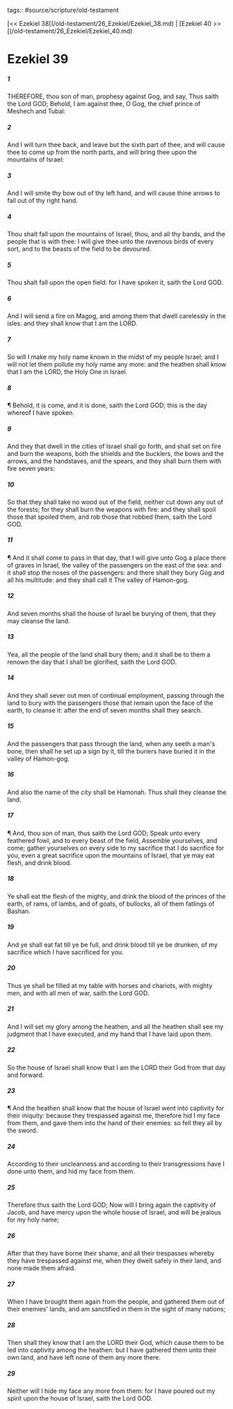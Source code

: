 tags:: #source/scripture/old-testament

[<< Ezekiel 38[(/old-testament/26_Ezekiel/Ezekiel_38.md) | [Ezekiel 40 >>[(/old-testament/26_Ezekiel/Ezekiel_40.md)

# Ezekiel 39

##### 1

THEREFORE, thou son of man, prophesy against Gog, and say, Thus saith the Lord GOD; Behold, I am against thee, O Gog, the chief prince of Meshech and Tubal:

##### 2

And I will turn thee back, and leave but the sixth part of thee, and will cause thee to come up from the north parts, and will bring thee upon the mountains of Israel:

##### 3

And I will smite thy bow out of thy left hand, and will cause thine arrows to fall out of thy right hand.

##### 4

Thou shalt fall upon the mountains of Israel, thou, and all thy bands, and the people that is with thee: I will give thee unto the ravenous birds of every sort, and to the beasts of the field to be devoured.

##### 5

Thou shalt fall upon the open field: for I have spoken it, saith the Lord GOD.

##### 6

And I will send a fire on Magog, and among them that dwell carelessly in the isles: and they shall know that I am the LORD.

##### 7

So will I make my holy name known in the midst of my people Israel; and I will not let them pollute my holy name any more: and the heathen shall know that I am the LORD, the Holy One in Israel.

##### 8

¶ Behold, it is come, and it is done, saith the Lord GOD; this is the day whereof I have spoken.

##### 9

And they that dwell in the cities of Israel shall go forth, and shall set on fire and burn the weapons, both the shields and the bucklers, the bows and the arrows, and the handstaves, and the spears, and they shall burn them with fire seven years:

##### 10

So that they shall take no wood out of the field, neither cut down any out of the forests; for they shall burn the weapons with fire: and they shall spoil those that spoiled them, and rob those that robbed them, saith the Lord GOD.

##### 11

¶ And it shall come to pass in that day, that I will give unto Gog a place there of graves in Israel, the valley of the passengers on the east of the sea: and it shall stop the noses of the passengers: and there shall they bury Gog and all his multitude: and they shall call it The valley of Hamon-gog.

##### 12

And seven months shall the house of Israel be burying of them, that they may cleanse the land.

##### 13

Yea, all the people of the land shall bury them; and it shall be to them a renown the day that I shall be glorified, saith the Lord GOD.

##### 14

And they shall sever out men of continual employment, passing through the land to bury with the passengers those that remain upon the face of the earth, to cleanse it: after the end of seven months shall they search.

##### 15

And the passengers that pass through the land, when any seeth a man's bone, then shall he set up a sign by it, till the buriers have buried it in the valley of Hamon-gog.

##### 16

And also the name of the city shall be Hamonah. Thus shall they cleanse the land.

##### 17

¶ And, thou son of man, thus saith the Lord GOD; Speak unto every feathered fowl, and to every beast of the field, Assemble yourselves, and come; gather yourselves on every side to my sacrifice that I do sacrifice for you, even a great sacrifice upon the mountains of Israel, that ye may eat flesh, and drink blood.

##### 18

Ye shall eat the flesh of the mighty, and drink the blood of the princes of the earth, of rams, of lambs, and of goats, of bullocks, all of them fatlings of Bashan.

##### 19

And ye shall eat fat till ye be full, and drink blood till ye be drunken, of my sacrifice which I have sacrificed for you.

##### 20

Thus ye shall be filled at my table with horses and chariots, with mighty men, and with all men of war, saith the Lord GOD.

##### 21

And I will set my glory among the heathen, and all the heathen shall see my judgment that I have executed, and my hand that I have laid upon them.

##### 22

So the house of Israel shall know that I am the LORD their God from that day and forward.

##### 23

¶ And the heathen shall know that the house of Israel went into captivity for their iniquity: because they trespassed against me, therefore hid I my face from them, and gave them into the hand of their enemies: so fell they all by the sword.

##### 24

According to their uncleanness and according to their transgressions have I done unto them, and hid my face from them.

##### 25

Therefore thus saith the Lord GOD; Now will I bring again the captivity of Jacob, and have mercy upon the whole house of Israel, and will be jealous for my holy name;

##### 26

After that they have borne their shame, and all their trespasses whereby they have trespassed against me, when they dwelt safely in their land, and none made them afraid.

##### 27

When I have brought them again from the people, and gathered them out of their enemies' lands, and am sanctified in them in the sight of many nations;

##### 28

Then shall they know that I am the LORD their God, which cause them to be led into captivity among the heathen: but I have gathered them unto their own land, and have left none of them any more there.

##### 29

Neither will I hide my face any more from them: for I have poured out my spirit upon the house of Israel, saith the Lord GOD.
